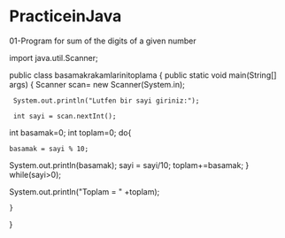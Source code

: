 # PracticeinJava
01-Program for sum of the digits of a given number

import java.util.Scanner;

public class basamakrakamlarinitoplama {
    public static void main(String[] args) {
      Scanner scan= new Scanner(System.in); 

     System.out.println("Lutfen bir sayi giriniz:");

     int sayi = scan.nextInt();

   int basamak=0;
    int toplam=0;
   do{
    
    basamak = sayi % 10;
   System.out.println(basamak);
      sayi = sayi/10;
      toplam+=basamak;
   } while(sayi>0);

 System.out.println("Toplam = " +toplam);



    }
}
